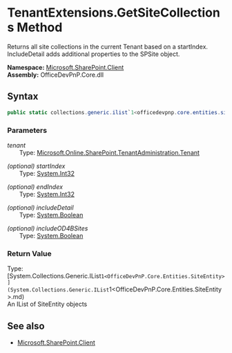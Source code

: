 # TenantExtensions.GetSiteCollections Method  
Returns all site collections in the current Tenant based on a startIndex. IncludeDetail adds additional properties to the SPSite object.  

**Namespace:** [Microsoft.SharePoint.Client](Microsoft.SharePoint.Client.md)  
**Assembly:** OfficeDevPnP.Core.dll  
## Syntax
```C#
public static collections.generic.ilist`1<officedevpnp.core.entities.siteentity> GetSiteCollections(Tenant tenant,Int32 startIndex,Int32 endIndex,Boolean includeDetail,Boolean includeOD4BSites)
```
### Parameters
*tenant*  
&emsp;&emsp;Type: [Microsoft.Online.SharePoint.TenantAdministration.Tenant](Microsoft.Online.SharePoint.TenantAdministration.Tenant.md) 
&emsp;&emsp;  
  
*(optional) startIndex*  
&emsp;&emsp;Type: [System.Int32](System.Int32.md) 
&emsp;&emsp;  
  
*(optional) endIndex*  
&emsp;&emsp;Type: [System.Int32](System.Int32.md) 
&emsp;&emsp;  
  
*(optional) includeDetail*  
&emsp;&emsp;Type: [System.Boolean](System.Boolean.md) 
&emsp;&emsp;  
  
*(optional) includeOD4BSites*  
&emsp;&emsp;Type: [System.Boolean](System.Boolean.md) 
&emsp;&emsp;  
  
### Return Value
Type: [System.Collections.Generic.IList`1<OfficeDevPnP.Core.Entities.SiteEntity>](System.Collections.Generic.IList`1<OfficeDevPnP.Core.Entities.SiteEntity>.md)  
An IList of SiteEntity objects

## See also
- [Microsoft.SharePoint.Client](Microsoft.SharePoint.Client.md)
